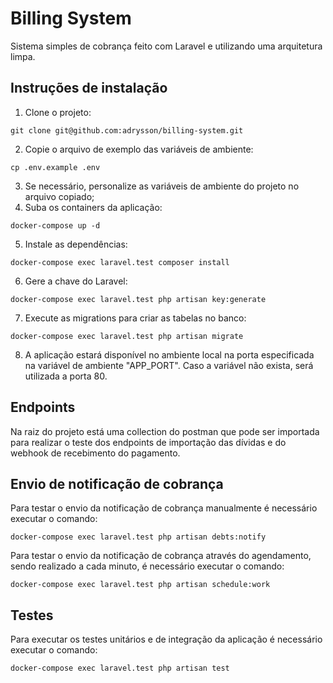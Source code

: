 # Billing System
Sistema simples de cobrança feito com Laravel e utilizando uma arquitetura limpa.

## Instruções de instalação
1. Clone o projeto:
```
git clone git@github.com:adrysson/billing-system.git
```
2. Copie o arquivo de exemplo das variáveis de ambiente:
```
cp .env.example .env
```
3. Se necessário, personalize as variáveis de ambiente do projeto no arquivo copiado;
4. Suba os containers da aplicação:
```
docker-compose up -d
```
5. Instale as dependências:
```
docker-compose exec laravel.test composer install
```
6. Gere a chave do Laravel:
```
docker-compose exec laravel.test php artisan key:generate
```
7. Execute as migrations para criar as tabelas no banco:
```
docker-compose exec laravel.test php artisan migrate
```
8. A aplicação estará disponível no ambiente local na porta especificada na variável de ambiente "APP_PORT". Caso a variável não exista, será utilizada a porta 80.

## Endpoints
Na raiz do projeto está uma collection do postman que pode ser importada para realizar o teste dos endpoints de importação das dívidas e do webhook de recebimento do pagamento.

## Envio de notificação de cobrança
Para testar o envio da notificação de cobrança manualmente é necessário executar o comando:
```
docker-compose exec laravel.test php artisan debts:notify
```
Para testar o envio da notificação de cobrança através do agendamento, sendo realizado a cada minuto, é necessário executar o comando:
```
docker-compose exec laravel.test php artisan schedule:work
```

## Testes
Para executar os testes unitários e de integração da aplicação é necessário executar o comando:
```
docker-compose exec laravel.test php artisan test
```
